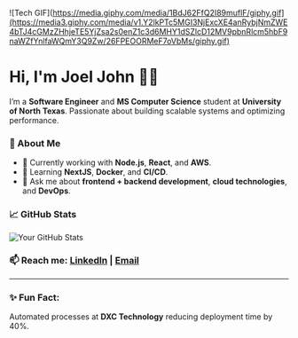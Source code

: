 ![Tech GIF](https://media.giphy.com/media/1BdJ62FfQ2I89muflF/giphy.gif](https://media3.giphy.com/media/v1.Y2lkPTc5MGI3NjExcXE4anRybjNmZWE4bTJ4cGMzZHhjeTE5YjZsa2s0enZ1c3d6MHY1dSZlcD12MV9pbnRlcm5hbF9naWZfYnlfaWQmY3Q9Zw/26FPEOORMeF7oVbMs/giphy.gif)

# Hi, I'm Joel John 👨‍💻

I’m a **Software Engineer** and **MS Computer Science** student at **University of North Texas**. Passionate about building scalable systems and optimizing performance.


### 🚀 About Me
- 🔭 Currently working with **Node.js**, **React**, and **AWS**.
- 🌱 Learning **NextJS**, **Docker**, and **CI/CD**.
- 💬 Ask me about **frontend + backend development**, **cloud technologies**, and **DevOps**.

### 📈 GitHub Stats
![Your GitHub Stats](https://github-readme-stats.vercel.app/api?username=joeljohn159&show_icons=true&hide_title=true&hide=prs&count_private=true)

### 📫 Reach me: [LinkedIn](https://linkedin.com/in/joeljohn) | [Email](mailto:joeljohn7619@gmail.com)

---

### ✨ Fun Fact:  
Automated processes at **DXC Technology** reducing deployment time by 40%.

